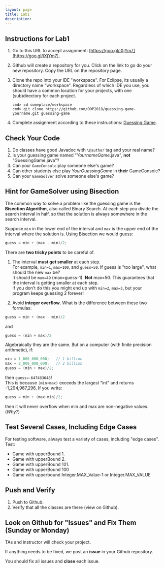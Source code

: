 ```yaml
---
layout: page
title: Lab1
description: 
---
```


## Instructions for Lab1

1. Go to this URL to accept assignment: [https://goo.gl/iXjYm7](https://goo.gl/iXjYm7).

2. Github will create a repository for you. Click on the link to go do your new repository.  Copy the URL on the repository page.

3. Clone the repo into your IDE "workspace". For Eclipse, its usually a directory name "workspace".  Regardless of which IDE you use, you should have a common location for your projects, with one (sub)directory for each project.
    ```shell
    cmd> cd someplace/workspace
    cmd> git clone https://github.com/OOP2018/guessing-game-yourname.git guessing-game
    ```
4. Complete assignment according to these instructions: [Guessing Game](Lab1-Guessing-Game.pdf). 

## Check Your Code

1. Do classes have good Javadoc with `\@author` tag and your real name?
2. Is your guessing game named "*YournameGame*.java", **not** "GuessingGame.java"?
3. Can your `GameConsole` play someone else's game?
4. Can other students else play *YourGuessingGame* in **their** GameConsole?
5. Can your `GameSolver` solve someone else's game?

## Hint for GameSolver using Bisection

The common way to solve a problem like the guessing game is the **Bisection Algorithm**, also called Binary Search.  At each step you divide the search interval in half, so that the solution is always somewhere in the search interval.

Suppose `min` in the lower end of the interval and `max` is the upper end of the interval where the solution is.  Using Bisection we would guess:
```java
guess = min + (max - min)/2;
```

There are **two tricky points** to be careful of.

1. The interval **must get smaller** at each step.    
For example, `min=1`, `max=100`, and `guess=50`.  If guess is "too large", what should the new `max` be?    
It should be `max=49` (max=guess-1). **Not** max=50.  This guarantees that the interval is getting smaller at each step.    
If you don't do this you might end up with `min=2`, `max=3`, but your program keeps guessing 2 forever!

2. Avoid **integer overflow**.   What is the difference between these two formulas:
```java
guess = min + (max - min)/2
```
and
```java
guess = (min + max)/2
```
Algebraically they are the same.  But on a computer (with finite precision arithmetic), if:
```java
min = 1_000_000_000;   // 1 billion
max = 2_000_000_000;   // 2 billion
guess = (min + max)/2;
```
then `guess=-647483648`!    
This is because `(min+max)` exceeds the largest "int" and returns -1,294,967,296, 
If you write:
```java
guess = min + (max-min)/2;
```
then it will never overflow when min and max are non-negative values. (*Why?*)


## Test Several Cases, Including Edge Cases

For testing software, always test a variety of cases, including "edge cases". Test:

* Game with upperBound 1.
* Game with upperBound 2.
* Game with upperBound 101.
* Game with upperBound 100
* Game with upperbound Integer.MAX_Value-1 or Integer.MAX_VALUE

## Push and Verify

1. Push to Github.
2. Verify that all the classes are there (view on Github).

## Look on Github for "Issues" and Fix Them (Sunday or Monday)

TAs and instructor will check your project.

If anything needs to be fixed, we post an **issue** in your Github repository.

You should fix all issues and **close** each issue.


